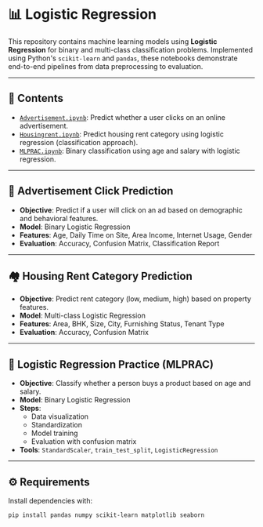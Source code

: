 # 📊 Logistic Regression

This repository contains machine learning models using **Logistic Regression** for binary and multi-class classification problems. Implemented using Python's `scikit-learn` and `pandas`, these notebooks demonstrate end-to-end pipelines from data preprocessing to evaluation.

---

## 📁 Contents

- [`Advertisement.ipynb`](./Advertisement.ipynb): Predict whether a user clicks on an online advertisement.
- [`Housingrent.ipynb`](./Housingrent.ipynb): Predict housing rent category using logistic regression (classification approach).
- [`MLPRAC.ipynb`](./MLPRAC.ipynb): Binary classification using age and salary with logistic regression.

---

## 📌 Advertisement Click Prediction

- **Objective**: Predict if a user will click on an ad based on demographic and behavioral features.
- **Model**: Binary Logistic Regression
- **Features**: Age, Daily Time on Site, Area Income, Internet Usage, Gender
- **Evaluation**: Accuracy, Confusion Matrix, Classification Report

---

## 🏘️ Housing Rent Category Prediction

- **Objective**: Predict rent category (low, medium, high) based on property features.
- **Model**: Multi-class Logistic Regression
- **Features**: Area, BHK, Size, City, Furnishing Status, Tenant Type
- **Evaluation**: Accuracy, Confusion Matrix

---

## 🧪 Logistic Regression Practice (MLPRAC)

- **Objective**: Classify whether a person buys a product based on age and salary.
- **Model**: Binary Logistic Regression
- **Steps**:
  - Data visualization
  - Standardization
  - Model training
  - Evaluation with confusion matrix
- **Tools**: `StandardScaler`, `train_test_split`, `LogisticRegression`

---

## ⚙️ Requirements

Install dependencies with:

```bash
pip install pandas numpy scikit-learn matplotlib seaborn
